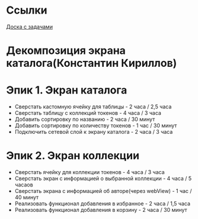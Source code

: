 <!--# Группа 3-->

# Ссылки
[Доска с задачами](https://github.com/users/SysoevAndrey/projects/1/views/1)

# Декомпозиция экрана каталога(Константин Кириллов)

# Эпик 1. Экран каталога

- Сверстать кастомную ячейку для таблицы - 2 часа / 2,5 часа
- Сверстать таблицу с коллекций токенов - 4 часа / 3 часа
- Добавить сортировку по названию - 2 часа / 30 минут
- Добавить сортировку по количеству токенов - 1 час / 30 минут
- Подключить сетевой слой к экрану каталога - 2 часа / 3 часа

# Эпик 2. Экран коллекции

- Сверстать ячейку для коллекции токенов - 4 часа / 3 часа
- Сверстать экран с информацией о выбранной коллекции - 4 часа / 5 часаов
- Сверстать экрана с информацией об авторе(через webView) - 1 час / 40 минут
- Реализовать функционал добавления в избранное - 2 часа / 1,5 часа
- Реализовать функционал добавления в корзину - 2 часа / 30 минут
